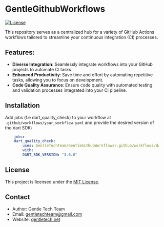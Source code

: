 # GentleGithubWorkflows
[![License](https://img.shields.io/badge/license-MIT-blue.svg)](LICENSE)

This repository serves as a centralized hub for a variety of GitHub Actions workflows tailored to streamline your continuous integration (CI) processes.

## Features:

- **Diverse Integration**: Seamlessly integrate workflows into your GitHub projects to automate CI tasks.
- **Enhanced Productivity**: Save time and effort by automating repetitive tasks, allowing you to focus on development.
- **Code Quality Assurance**: Ensure code quality with automated testing and validation processes integrated into your CI pipeline.

## Installation

Add jobs (f.e dart_quality_check) to your workflow at `.github/workflows/your_workflow.yaml` and provide the desired version of the dart SDK:

```yaml
    jobs:
    dart_quality_check:
        uses: GentleTechTeam/GentleGithubWorkflows/.github/workflows/dart_quality_check.yml@main
        with:
        DART_SDK_VERSION: "3.0.0"
```


## License

This project is licensed under the [MIT License](LICENSE).

## Contact

- Author: Gentle Tech Team
- Email: gentletechteam@gmail.com
- Website: [gentletech.net](gentletech.net)






